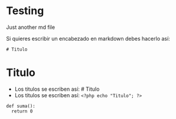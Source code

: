 # Testing
Just another md file

Si quieres escribir un encabezado en markdown debes hacerlo así:

`# Titulo`

# Titulo

- Los titulos se escriben así: \# Titulo
- Los titulos se escriben así: `<?php echo "Titulo"; ?>`
```
def suma():
  return 0
```


